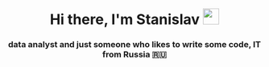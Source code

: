 <h1 align="center">Hi there, I'm Stanislav
<img src="https://github.com/blackcater/blackcater/raw/main/images/Hi.gif" height="32"/></h1>
<h3 align="center">data analyst and just someone who likes to write some code, IT from Russia 🇷🇺</h3>

<!---
Daredevil1994s/Daredevil1994s is a ✨ special ✨ repository because its `README.md` (this file) appears on your GitHub profile.
You can click the Preview link to take a look at your changes.
--->
